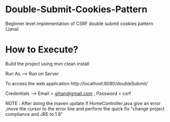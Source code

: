 # Double-Submit-Cookies-Pattern
Beginner level implementation of CSRF double submit cookies pattern (Java) 
# How to Execute?
Build the project using mvn clean install

Run As --> Run on Server

To access the web application http://localhost:8080/doubleSubmit/

Credentials --> Email = gihan@gmail.com , Password = csrf

NOTE : After doing the maven update if HomeController.java give an error ,move the cursor to the error line and perform the quick fix "change project compliance and JRE to 1.8"
